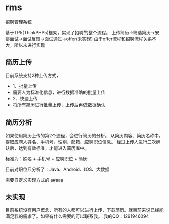# rms
招聘管理系统

基于TP5(ThinkPHP5)框架，实现了招聘的整个流程。
上传简历->筛选简历->安排面试->面试反馈->面试通过->offer(未实现)
由于offer流程和招聘流程关系不大，所以未进行实现

## 简历上传
目前系统支持2种上传方式，
- 1、批量上传
-   需要人为标准化信息，进行数据准确的批量上传
- 2、快速上传
-    将所有简历进行批量上传，上传后再做数据确认

## 简历分析

如果使用简历上传的第2个途径，会进行简历的分析。
从简历内容、简历名称中，提取应聘人姓名、手机号，性别、邮箱、应聘职位信息。
经过上传人进行二次确认后，达到有效标准，才能进入简历库中。

标准为：姓名 + 手机号 + 应聘职位 + 简历

目前对职位只分析了：Java、Android、IOS、大数据

需要自定义实现方式的 a#aaa

## 未实现

目前系统没有用户概念，所有的人都可以进行上传，下载简历。就目前来说已经能满足我的需求了。如果有什么需要的可以联系我。
我的QQ：1291946094